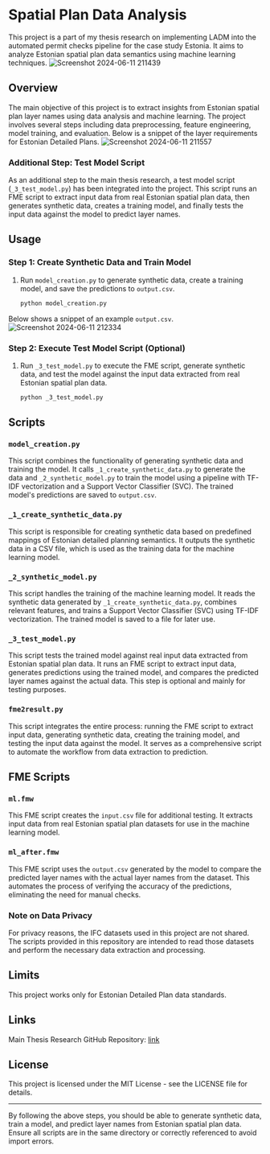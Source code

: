 # Spatial Plan Data Analysis

This project is a part of my thesis research on implementing LADM into the automated permit checks pipeline for the case study Estonia. It aims to analyze Estonian spatial plan data semantics using machine learning techniques.
![Screenshot 2024-06-11 211439](https://github.com/simaybtm/ML4Estonianplan/assets/72439800/5c6afccc-e558-493d-bb6d-4820b136e576)


## Overview

The main objective of this project is to extract insights from Estonian spatial plan layer names using data analysis and machine learning. The project involves several steps including data preprocessing, feature engineering, model training, and evaluation. Below is a snippet of the layer requirements for Estonian Detailed Plans.
![Screenshot 2024-06-11 211557](https://github.com/simaybtm/ML4Estonianplan/assets/72439800/9b4ad86b-7555-4fee-9f93-0fb35b54d2b2)

### Additional Step: Test Model Script

As an additional step to the main thesis research, a test model script (`_3_test_model.py`) has been integrated into the project. This script runs an FME script to extract input data from real Estonian spatial plan data, then generates synthetic data, creates a training model, and finally tests the input data against the model to predict layer names.

## Usage

### Step 1: Create Synthetic Data and Train Model
1. Run `model_creation.py` to generate synthetic data, create a training model, and save the predictions to `output.csv`.
    ```bash
    python model_creation.py
    ```
Below shows a snippet of an example `output.csv`.
![Screenshot 2024-06-11 212334](https://github.com/simaybtm/ML4Estonianplan/assets/72439800/e1aee827-53e4-4610-97d4-02139c82109e)

### Step 2: Execute Test Model Script (Optional)
1. Run `_3_test_model.py` to execute the FME script, generate synthetic data, and test the model against the input data extracted from real Estonian spatial plan data.
    ```bash
    python _3_test_model.py
    ```

## Scripts

### `model_creation.py`

This script combines the functionality of generating synthetic data and training the model. It calls `_1_create_synthetic_data.py` to generate the data and `_2_synthetic_model.py` to train the model using a pipeline with TF-IDF vectorization and a Support Vector Classifier (SVC). The trained model's predictions are saved to `output.csv`.

### `_1_create_synthetic_data.py`

This script is responsible for creating synthetic data based on predefined mappings of Estonian detailed planning semantics. It outputs the synthetic data in a CSV file, which is used as the training data for the machine learning model.

### `_2_synthetic_model.py`

This script handles the training of the machine learning model. It reads the synthetic data generated by `_1_create_synthetic_data.py`, combines relevant features, and trains a Support Vector Classifier (SVC) using TF-IDF vectorization. The trained model is saved to a file for later use.

### `_3_test_model.py`

This script tests the trained model against real input data extracted from Estonian spatial plan data. It runs an FME script to extract input data, generates predictions using the trained model, and compares the predicted layer names against the actual data. This step is optional and mainly for testing purposes.

### `fme2result.py`

This script integrates the entire process: running the FME script to extract input data, generating synthetic data, creating the training model, and testing the input data against the model. It serves as a comprehensive script to automate the workflow from data extraction to prediction.

## FME Scripts

### `ml.fmw`

This FME script creates the `input.csv` file for additional testing. It extracts input data from real Estonian spatial plan datasets for use in the machine learning model.

### `ml_after.fmw`

This FME script uses the `output.csv` generated by the model to compare the predicted layer names with the actual layer names from the dataset. This automates the process of verifying the accuracy of the predictions, eliminating the need for manual checks.

### Note on Data Privacy

For privacy reasons, the IFC datasets used in this project are not shared. The scripts provided in this repository are intended to read those datasets and perform the necessary data extraction and processing.

## Limits

This project works only for Estonian Detailed Plan data standards.

## Links

Main Thesis Research GitHub Repository: [link](https://github.com/simaybtm/xxx)

## License

This project is licensed under the MIT License - see the LICENSE file for details.

---

By following the above steps, you should be able to generate synthetic data, train a model, and predict layer names from Estonian spatial plan data. Ensure all scripts are in the same directory or correctly referenced to avoid import errors.
